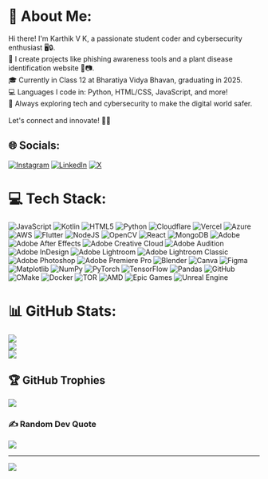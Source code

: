 # 💫 About Me:
 Hi there! I'm Karthik V K, a passionate student coder and cybersecurity enthusiast 🖥️🔒.<br>🌱 I create projects like phishing awareness tools and a plant disease identification website 🌿📷.<br>🎓 Currently in Class 12 at Bharatiya Vidya Bhavan, graduating in 2025.<br>💻 Languages I code in: Python, HTML/CSS, JavaScript, and more!<br>🚀 Always exploring tech and cybersecurity to make the digital world safer.<br><br>Let's connect and innovate! 🚀✨


## 🌐 Socials:
[![Instagram](https://img.shields.io/badge/Instagram-%23E4405F.svg?logo=Instagram&logoColor=white)](https://instagram.com/sudo_kk) [![LinkedIn](https://img.shields.io/badge/LinkedIn-%230077B5.svg?logo=linkedin&logoColor=white)](https://linkedin.com/in/karthik-v-k-b38170335) [![X](https://img.shields.io/badge/X-black.svg?logo=X&logoColor=white)](https://x.com/sudo__kk) 

# 💻 Tech Stack:
![JavaScript](https://img.shields.io/badge/javascript-%23323330.svg?style=flat-square&logo=javascript&logoColor=%23F7DF1E) ![Kotlin](https://img.shields.io/badge/kotlin-%237F52FF.svg?style=flat-square&logo=kotlin&logoColor=white) ![HTML5](https://img.shields.io/badge/html5-%23E34F26.svg?style=flat-square&logo=html5&logoColor=white) ![Python](https://img.shields.io/badge/python-3670A0?style=flat-square&logo=python&logoColor=ffdd54) ![Cloudflare](https://img.shields.io/badge/Cloudflare-F38020?style=flat-square&logo=Cloudflare&logoColor=white) ![Vercel](https://img.shields.io/badge/vercel-%23000000.svg?style=flat-square&logo=vercel&logoColor=white) ![Azure](https://img.shields.io/badge/azure-%230072C6.svg?style=flat-square&logo=microsoftazure&logoColor=white) ![AWS](https://img.shields.io/badge/AWS-%23FF9900.svg?style=flat-square&logo=amazon-aws&logoColor=white) ![Flutter](https://img.shields.io/badge/Flutter-%2302569B.svg?style=flat-square&logo=Flutter&logoColor=white) ![NodeJS](https://img.shields.io/badge/node.js-6DA55F?style=flat-square&logo=node.js&logoColor=white) ![OpenCV](https://img.shields.io/badge/opencv-%23white.svg?style=flat-square&logo=opencv&logoColor=white) ![React](https://img.shields.io/badge/react-%2320232a.svg?style=flat-square&logo=react&logoColor=%2361DAFB) ![MongoDB](https://img.shields.io/badge/MongoDB-%234ea94b.svg?style=flat-square&logo=mongodb&logoColor=white) ![Adobe](https://img.shields.io/badge/adobe-%23FF0000.svg?style=flat-square&logo=adobe&logoColor=white) ![Adobe After Effects](https://img.shields.io/badge/Adobe%20After%20Effects-9999FF.svg?style=flat-square&logo=Adobe%20After%20Effects&logoColor=white) ![Adobe Creative Cloud](https://img.shields.io/badge/Adobe%20Creative%20Cloud-DA1F26.svg?style=flat-square&logo=Adobe%20Creative%20Cloud&logoColor=white) ![Adobe Audition](https://img.shields.io/badge/Adobe%20Audition-9999FF.svg?style=flat-square&logo=Adobe%20Audition&logoColor=white) ![Adobe InDesign](https://img.shields.io/badge/Adobe%20InDesign-49021F?style=flat-square&logo=adobeindesign&logoColor=FF3366) ![Adobe Lightroom](https://img.shields.io/badge/Adobe%20Lightroom-31A8FF.svg?style=flat-square&logo=Adobe%20Lightroom&logoColor=white) ![Adobe Lightroom Classic](https://img.shields.io/badge/Adobe%20Lightroom%20Classic-31A8FF.svg?style=flat-square&logo=Adobe%20Lightroom%20Classic&logoColor=white) ![Adobe Photoshop](https://img.shields.io/badge/adobe%20photoshop-%2331A8FF.svg?style=flat-square&logo=adobe%20photoshop&logoColor=white) ![Adobe Premiere Pro](https://img.shields.io/badge/Adobe%20Premiere%20Pro-9999FF.svg?style=flat-square&logo=Adobe%20Premiere%20Pro&logoColor=white) ![Blender](https://img.shields.io/badge/blender-%23F5792A.svg?style=flat-square&logo=blender&logoColor=white) ![Canva](https://img.shields.io/badge/Canva-%2300C4CC.svg?style=flat-square&logo=Canva&logoColor=white) ![Figma](https://img.shields.io/badge/figma-%23F24E1E.svg?style=flat-square&logo=figma&logoColor=white) ![Matplotlib](https://img.shields.io/badge/Matplotlib-%23ffffff.svg?style=flat-square&logo=Matplotlib&logoColor=black) ![NumPy](https://img.shields.io/badge/numpy-%23013243.svg?style=flat-square&logo=numpy&logoColor=white) ![PyTorch](https://img.shields.io/badge/PyTorch-%23EE4C2C.svg?style=flat-square&logo=PyTorch&logoColor=white) ![TensorFlow](https://img.shields.io/badge/TensorFlow-%23FF6F00.svg?style=flat-square&logo=TensorFlow&logoColor=white) ![Pandas](https://img.shields.io/badge/pandas-%23150458.svg?style=flat-square&logo=pandas&logoColor=white) ![GitHub](https://img.shields.io/badge/github-%23121011.svg?style=flat-square&logo=github&logoColor=white) ![CMake](https://img.shields.io/badge/CMake-%23008FBA.svg?style=flat-square&logo=cmake&logoColor=white) ![Docker](https://img.shields.io/badge/docker-%230db7ed.svg?style=flat-square&logo=docker&logoColor=white) ![TOR](https://img.shields.io/badge/tor-%237E4798.svg?style=flat-square&logo=tor-project&logoColor=white) ![AMD](https://img.shields.io/badge/AMD-%23000000.svg?style=flat-square&logo=amd&logoColor=white) ![Epic Games](https://img.shields.io/badge/epicgames-%23313131.svg?style=flat-square&logo=epicgames&logoColor=white) ![Unreal Engine](https://img.shields.io/badge/unrealengine-%23313131.svg?style=flat-square&logo=unrealengine&logoColor=white)
# 📊 GitHub Stats:
![](https://github-readme-stats.vercel.app/api?username=sudo-kk&theme=tokyonight&hide_border=false&include_all_commits=true&count_private=true)<br/>
![](https://github-readme-streak-stats.herokuapp.com/?user=sudo-kk&theme=tokyonight&hide_border=false)<br/>
![](https://github-readme-stats.vercel.app/api/top-langs/?username=sudo-kk&theme=tokyonight&hide_border=false&include_all_commits=true&count_private=true&layout=compact)

## 🏆 GitHub Trophies
![](https://github-profile-trophy.vercel.app/?username=sudo-kk&theme=radical&no-frame=true&no-bg=true&margin-w=4)

### ✍️ Random Dev Quote
![](https://quotes-github-readme.vercel.app/api?type=horizontal&theme=tokyonight)

---
[![](https://visitcount.itsvg.in/api?id=sudo-kk&icon=0&color=0)](https://visitcount.itsvg.in)

